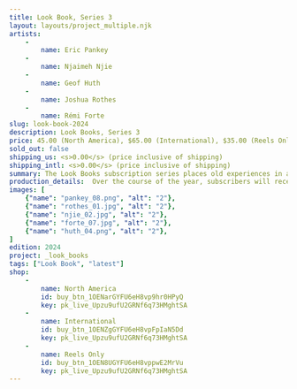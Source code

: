 ```yaml
---
title: Look Book, Series 3
layout: layouts/project_multiple.njk
artists: 
    -
        name: Eric Pankey
    -
        name: Njaimeh Njie
    -
        name: Geof Huth
    -
        name: Joshua Rothes
    -
        name: Rémi Forte
slug: look-book-2024
description: Look Books, Series 3
price: 45.00 (North America), $65.00 (International), $35.00 (Reels Only)
sold_out: false
shipping_us: <s>0.00</s> (price inclusive of shipping)
shipping_intl: <s>0.00</s> (price inclusive of shipping)
summary: The Look Books subscription series places old experiences in a new context, presenting five hybrid literary and visual texts that can be read by inserting them into the viewer and advancing the frame forward.
production_details:  Over the course of the year, subscribers will receive one viewer and five (5) reels, mailed out bimonthly. Look Book reels fit most newer and vintage View-Master™ viewer platforms; the "Reels Only" subscription _does not include a viewer_, and is intended for those who were either previous series subscribers or individuals who have compatible devices.
images: [
    {"name": "pankey_08.png", "alt": "2"},
    {"name": "rothes_01.jpg", "alt": "2"},
    {"name": "njie_02.jpg", "alt": "2"},
    {"name": "forte_07.jpg", "alt": "2"},
    {"name": "huth_04.png", "alt": "2"},
]
edition: 2024
project: _look_books
tags: ["Look Book", "latest"]
shop: 
    -
        name: North America
        id: buy_btn_1OENarGYFU6eH8vp9hr0HPyQ
        key: pk_live_Upzu9ufU2GRNf6q73HMghtSA
    -
        name: International
        id: buy_btn_1OENZgGYFU6eH8vpFpIaN5Dd
        key: pk_live_Upzu9ufU2GRNf6q73HMghtSA
    -
        name: Reels Only
        id: buy_btn_1OEN8UGYFU6eH8vppwE2MrVu
        key: pk_live_Upzu9ufU2GRNf6q73HMghtSA
---
```

